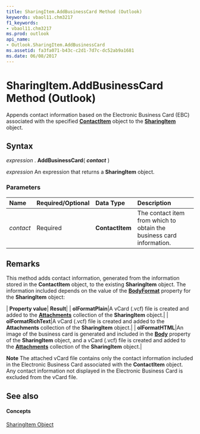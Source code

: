 ```yaml
---
title: SharingItem.AddBusinessCard Method (Outlook)
keywords: vbaol11.chm3217
f1_keywords:
- vbaol11.chm3217
ms.prod: outlook
api_name:
- Outlook.SharingItem.AddBusinessCard
ms.assetid: fa3fa071-b43c-c2d1-7d7c-dc52ab9a1681
ms.date: 06/08/2017
---
```



# SharingItem.AddBusinessCard Method (Outlook)

Appends contact information based on the Electronic Business Card (EBC) associated with the specified **[ContactItem](contactitem-object-outlook.md)** object to the **[SharingItem](sharingitem-object-outlook.md)** object.


## Syntax

 _expression_ . **AddBusinessCard**( **_contact_** )

 _expression_ An expression that returns a **SharingItem** object.


### Parameters



|**Name**|**Required/Optional**|**Data Type**|**Description**|
|:-----|:-----|:-----|:-----|
| _contact_|Required| **ContactItem**|The contact item from which to obtain the business card information.|

## Remarks

This method adds contact information, generated from the information stored in the **ContactItem** object, to the existing **SharingItem** object. The information included depends on the value of the **[BodyFormat](sharingitem-bodyformat-property-outlook.md)** property for the **SharingItem** object:



| **Property value**| **Result**|
| **olFormatPlain**|A vCard (.vcf) file is created and added to the **[Attachments](attachments-object-outlook.md)** collection of the **SharingItem** object.|
| **olFormatRichText**|A vCard (.vcf) file is created and added to the **Attachments** collection of the **SharingItem** object.|
| **olFormatHTML**|An image of the business card is generated and included in the **[Body](mailitem-body-property-outlook.md)** property of the **SharingItem** object, and a vCard (.vcf) file is created and added to the **[Attachments](attachments-object-outlook.md)** collection of the **SharingItem** object.|

 **Note**  The attached vCard file contains only the contact information included in the Electronic Business Card associated with the **ContactItem** object. Any contact information not displayed in the Electronic Business Card is excluded from the vCard file.


## See also


#### Concepts


[SharingItem Object](sharingitem-object-outlook.md)

